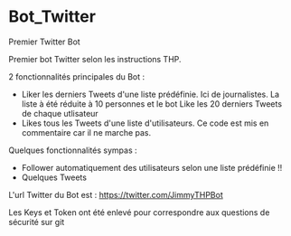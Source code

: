 # Bot_Twitter
Premier Twitter Bot

Premier bot Twitter selon les instructions THP.

2 fonctionnalités principales du Bot :
- Liker les derniers Tweets d'une liste prédéfinie. Ici de journalistes. La liste à été réduite à 10 personnes et le bot Like les 20 derniers Tweets de chaque utlisateur
- Likes tous les Tweets d'une liste d'utilisateurs. Ce code est mis en commentaire car il ne marche pas.

Quelques fonctionnalités sympas :
- Follower automatiquement des utilisateurs selon une liste prédéfinie !!
- Quelques Tweets

L'url Twitter du Bot est : https://twitter.com/JimmyTHPBot

Les Keys et Token ont été enlevé pour correspondre aux questions de sécurité sur git
